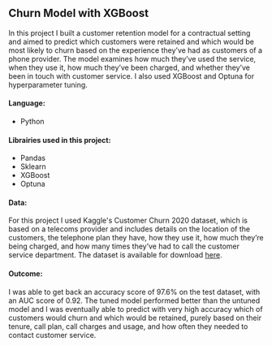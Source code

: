 ## Churn Model with XGBoost

In this project I built a customer retention model for a contractual setting and aimed to predict which customers were retained and which would be most likely to churn based on the experience they’ve had as customers of a phone provider. The model examines how much they’ve used the service, when they use it, how much they’ve been charged, and whether they’ve been in touch with customer service. I also used XGBoost and Optuna for hyperparameter tuning.

#### Language:
- Python

#### Librairies used in this project:
- Pandas
- Sklearn
- XGBoost
- Optuna

#### Data:
For this project I used Kaggle's Customer Churn 2020 dataset, which is based on a telecoms provider and includes details on the location of the customers, the telephone plan they have, how they use it, how much they’re being charged, and how many times they’ve had to call the customer service department. The dataset is available for download [here](https://www.kaggle.com/competitions/customer-churn-prediction-2020/data).

#### Outcome:
I was able to get back an accuracy score of 97.6% on the test dataset, with an AUC score of 0.92. The tuned model performed better than the untuned model and I was eventually able to predict with very high accuracy which of customers would churn and which would be retained, purely based on their tenure, call plan, call charges and usage, and how often they needed to contact customer service.
